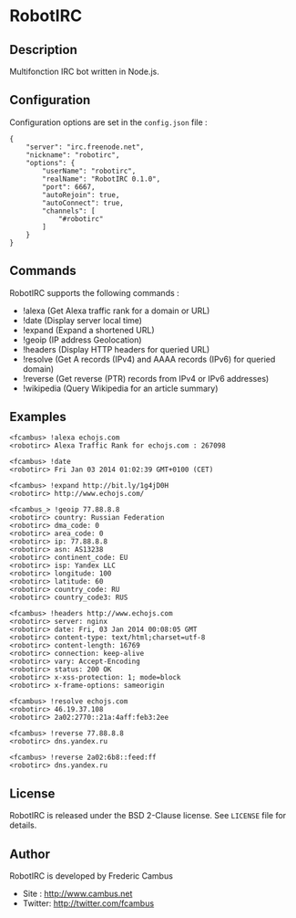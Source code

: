 # RobotIRC

## Description

Multifonction IRC bot written in Node.js.

## Configuration

Configuration options are set in the `config.json` file :

	{
	    "server": "irc.freenode.net",
	    "nickname": "robotirc",
	    "options": {
	        "userName": "robotirc",
	        "realName": "RobotIRC 0.1.0",
	        "port": 6667,
	        "autoRejoin": true,
	        "autoConnect": true,
	        "channels": [
	            "#robotirc"
	        ]
	    }
	}

## Commands

RobotIRC supports the following commands :

- !alexa (Get Alexa traffic rank for a domain or URL)
- !date (Display server local time)
- !expand (Expand a shortened URL)
- !geoip (IP address Geolocation)
- !headers (Display HTTP headers for queried URL)
- !resolve (Get A records (IPv4) and AAAA records (IPv6) for queried domain)
- !reverse (Get reverse (PTR) records from IPv4 or IPv6 addresses)
- !wikipedia (Query Wikipedia for an article summary)

## Examples

	<fcambus> !alexa echojs.com
	<robotirc> Alexa Traffic Rank for echojs.com : 267098

	<fcambus> !date
	<robotirc> Fri Jan 03 2014 01:02:39 GMT+0100 (CET)

	<fcambus> !expand http://bit.ly/1g4jD0H
	<robotirc> http://www.echojs.com/

	<fcambus_> !geoip 77.88.8.8
	<robotirc> country: Russian Federation
	<robotirc> dma_code: 0
	<robotirc> area_code: 0
	<robotirc> ip: 77.88.8.8
	<robotirc> asn: AS13238
	<robotirc> continent_code: EU
	<robotirc> isp: Yandex LLC
	<robotirc> longitude: 100
	<robotirc> latitude: 60
	<robotirc> country_code: RU
	<robotirc> country_code3: RUS

	<fcambus> !headers http://www.echojs.com
	<robotirc> server: nginx
	<robotirc> date: Fri, 03 Jan 2014 00:08:05 GMT
	<robotirc> content-type: text/html;charset=utf-8
	<robotirc> content-length: 16769
	<robotirc> connection: keep-alive
	<robotirc> vary: Accept-Encoding
	<robotirc> status: 200 OK
	<robotirc> x-xss-protection: 1; mode=block
	<robotirc> x-frame-options: sameorigin

	<fcambus> !resolve echojs.com
	<robotirc> 46.19.37.108
	<robotirc> 2a02:2770::21a:4aff:feb3:2ee

	<fcambus> !reverse 77.88.8.8
	<robotirc> dns.yandex.ru

	<fcambus> !reverse 2a02:6b8::feed:ff
	<robotirc> dns.yandex.ru

## License

RobotIRC is released under the BSD 2-Clause license. See `LICENSE` file for details.

## Author

RobotIRC is developed by Frederic Cambus

- Site : http://www.cambus.net
- Twitter: http://twitter.com/fcambus
